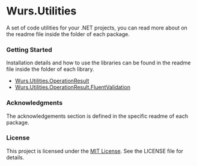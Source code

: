 # Wurs.Utilities
A set of code utilities for your .NET projects, you can read more about on the readme file inside the folder of each package.

### Getting Started
Installation details and how to use the libraries can be found in the readme file inside the folder of each library.

- [Wurs.Utilities.OperationResult](https://github.com/WURS-TECH/Wurs.Utilities/tree/master/Wurs.Utilities.OperationResult#wursutilitiesoperationresult)
- [Wurs.Utilities.OperationResult.FluentValidation](https://github.com/WURS-TECH/Wurs.Utilities/tree/master/Wurs.Utilities.OperationResult.FluentValidation#wursutilitiesoperationresultextensionsfluentvalidation)

### Acknowledgments
The acknowledgements section is defined in the specific readme of each package.

### License
This project is licensed under the [MIT License](https://choosealicense.com/licenses/mit/). See the LICENSE file for details.
